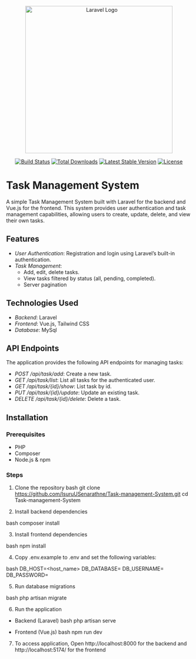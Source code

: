 <p align="center"><a href="https://laravel.com" target="_blank"><img src="https://raw.githubusercontent.com/laravel/art/master/logo-lockup/5%20SVG/2%20CMYK/1%20Full%20Color/laravel-logolockup-cmyk-red.svg" width="400" alt="Laravel Logo"></a></p>

<p align="center">
<a href="https://github.com/laravel/framework/actions"><img src="https://github.com/laravel/framework/workflows/tests/badge.svg" alt="Build Status"></a>
<a href="https://packagist.org/packages/laravel/framework"><img src="https://img.shields.io/packagist/dt/laravel/framework" alt="Total Downloads"></a>
<a href="https://packagist.org/packages/laravel/framework"><img src="https://img.shields.io/packagist/v/laravel/framework" alt="Latest Stable Version"></a>
<a href="https://packagist.org/packages/laravel/framework"><img src="https://img.shields.io/packagist/l/laravel/framework" alt="License"></a>
</p>

# Task Management System

A simple Task Management System built with Laravel for the backend and Vue.js for the frontend. This system provides user authentication and task management capabilities, allowing users to create, update, delete, and view their own tasks.

## Features

- *User Authentication*: Registration and login using Laravel’s built-in authentication.
- *Task Management*:
  - Add, edit, delete tasks.
  - View tasks filtered by status (all, pending, completed).
  - Server pagination


## Technologies Used

- *Backend*: Laravel
- *Frontend*: Vue.js, Tailwind CSS
- *Database*: MySql

## API Endpoints

The application provides the following API endpoints for managing tasks:

- *POST /api/task/add*: Create a new task.
- *GET /api/task/list*: List all tasks for the authenticated user.
- *GET /api/task/{id}/show*: List task by id.
- *PUT /api/task/{id}/update*: Update an existing task.
- *DELETE /api/task/{id}/delete*: Delete a task.

## Installation

### Prerequisites

- PHP
- Composer
- Node.js & npm

### Steps

1. Clone the repository
bash
git clone https://github.com/IsuruUSenarathne/Task-management-System.git
cd Task-management-System


2. Install backend dependencies

bash
composer install

    
3. Install frontend dependencies

bash
npm install


4. Copy .env.example to .env and set the following variables:

bash
DB_HOST=<host_name>
DB_DATABASE=<database>
DB_USERNAME=<username>
DB_PASSWORD=<password>


5. Run database migrations

bash
php artisan migrate


6. Run the application
- Backend (Laravel)
    bash
    php artisan serve
    
- Frontend (Vue.js)
    bash
    npm run dev
    

7. To access application, Open http://localhost:8000 for the backend and http://localhost:5174/ for the frontend
